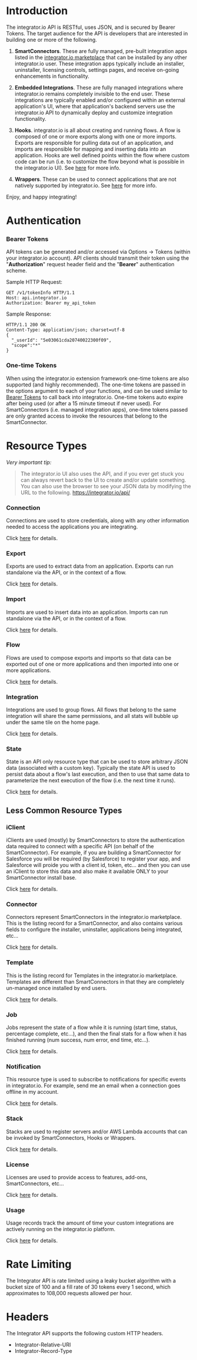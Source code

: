 Introduction
============

The integrator.io API is RESTful, uses JSON, and is secured by Bearer Tokens. The target audience for the API is developers that are interested in building one or more of the following.

1. **SmartConnectors**.  These are fully managed, pre-built integration apps listed in the [integrator.io marketplace](https://integrator.io/marketplace) that can be installed by any other integrator.io user.   These integration apps typically include an installer, uninstaller, licensing controls, settings pages, and receive on-going enhancements in functionality.

2. **Embedded Integrations**.  These are fully managed integrations where integrator.io remains completely invisible to the end user.  These integrations are typically enabled and/or configured within an external application's UI, where that application's backend servers use the integrator.io API to dynamically deploy and customize integration functionality.

3. **Hooks**.  integrator.io is all about creating and running flows. A flow is composed of one or more exports along with one or more imports.  Exports are responsible for pulling data out of an application, and imports are responsible for mapping and inserting data into an application.  Hooks are well defined points within the flow where custom code can be run (i.e. to customize the flow beyond what is possible in the integrator.io UI).  See [here](https://github.com/celigo/integrator-extension#hooks) for more info.

4. **Wrappers**.  These can be used to connect applications that are not natively supported by integrator.io.  See [here](https://github.com/celigo/integrator-extension#wrappers) for more info.

Enjoy, and happy integrating!


Authentication
============

### Bearer Tokens

API tokens can be generated and/or accessed via Options -> Tokens (within your integrator.io account).  API clients should transmit their token using the "**Authorization**" request header field and the "**Bearer**" authentication scheme.

Sample HTTP Request:

```
GET /v1/tokenInfo HTTP/1.1
Host: api.integrator.io
Authorization: Bearer my_api_token
```

Sample Response:

```
HTTP/1.1 200 OK
Content-Type: application/json; charset=utf-8
{
  "_userId": "5e03061cda20740022300f09",
  "scope":"*"
}
```

### One-time Tokens
When using the integrator.io extension framework one-time tokens are also supported (and highly recommended).  The one-time tokens are passed in the options argument to each of your functions, and can be used similar to [Bearer Tokens](https://github.com/celigo/integrator-api-docs/blob/master/readme.md#bearer-tokens) to call back into integrator.io. One-time tokens auto expire after being used (or after a 15 minute timeout if never used). For SmartConnectors (i.e. managed integration apps), one-time tokens passed are only granted access to invoke the resources that belong to the SmartConnector.

Resource Types
=========
*Very important tip:*
> The integrator.io UI also uses the API, and if you ever get stuck you can always revert back to the UI to create and/or update something.  You can also use the browser to see your JSON data by modifying the URL to the following. https://integrator.io/api/

### Connection

Connections are used to store credentials, along with any other information needed to access the applications you are integrating.

Click [here](https://github.com/celigo/integrator-api-docs/blob/master/connection.md) for details.

### Export

Exports are used to extract data from an application. Exports can run standalone via the API, or in the context of a flow.

Click [here](https://github.com/celigo/integrator-api-docs/blob/master/export.md) for details.

### Import

Imports are used to insert data into an application. Imports can run standalone via the API, or in the context of a flow.

Click [here](https://github.com/celigo/integrator-api-docs/blob/master/import.md) for details.

### Flow

Flows are used to compose exports and imports so that data can be exported out of one or more applications and then imported into one or more applications. 

Click [here](https://github.com/celigo/integrator-api-docs/blob/master/flow.md) for details.

### Integration

Integrations are used to group flows.  All flows that belong to the same integration will share the same permissions, and all stats will bubble up under the same tile on the home page.

Click [here](https://github.com/celigo/integrator-api-docs/blob/master/integration.md) for details.

### State

State is an API only resource type that can be used to store arbitrary JSON data (associated with a custom key).  Typically the state API is used to persist data about a flow's last execution, and then to use that same data to parameterize the next execution of the flow (i.e. the next time it runs).

Click [here](https://github.com/celigo/integrator-api-docs/blob/master/state.md) for details.

Less Common Resource Types
-----------

### iClient

iClients are used (mostly) by SmartConnectors to store the authentication data required to connect with a specific API (on behalf of the SmartConnector).  For example, if you are building a SmartConnector for Salesforce you will be required (by Salesforce) to register your app, and Salesforce will proide you with a client id, token, etc... and then you can use an iClient to store this data and also make it available ONLY to your SmartConnector install base.

Click [here](https://github.com/celigo/integrator-api-docs/blob/master/iClient.md) for details.


### Connector

Connectors represent SmartConnectors in the integrator.io marketplace.  This is the listing record for a SmartConnector, and also contains various fields to configure the installer, uninstaller, applications being integrated, etc...

Click [here](https://github.com/celigo/integrator-api-docs/blob/master/connector.md) for details.


### Template

This is the listing record for Templates in the integrator.io marketplace.  Templates are different than SmartConnectors in that they are completely un-managed once installed by end users.

Click [here](https://github.com/celigo/integrator-api-docs/blob/master/template.md) for details.

### Job

Jobs represent the state of a flow while it is running (start time, status, percentage complete, etc...), and then the final stats for a flow when it has finished running (num success, num error, end time, etc...). 

Click [here](https://github.com/celigo/integrator-api-docs/blob/master/job.md) for details.

### Notification

This resource type is used to subscribe to notifications for specific events in integrator.io.  For example, send me an email when a connection goes offline in my account.

Click [here](https://github.com/celigo/integrator-api-docs/blob/master/notification.md) for details.

### Stack

Stacks are used to register servers and/or AWS Lambda accounts that can be invoked by SmartConnectors, Hooks or Wrappers.

Click [here](https://github.com/celigo/integrator-api-docs/blob/master/stack.md) for details.

### License

Licenses are used to provide access to features, add-ons, SmartConnectors, etc...

Click [here](https://github.com/celigo/integrator-api-docs/blob/master/license.md) for details.

### Usage

Usage records track the amount of time your custom integrations are actively running on the integrator.io platform.

Click [here](https://github.com/celigo/integrator-api-docs/blob/master/usage.md) for details.


Rate Limiting
============

The Integrator API is rate limited using a leaky bucket algorithm with a bucket size of 100 and a fill rate of 30 tokens every 1 second, which approximates to 108,000 requests allowed per hour.

Headers
============

The Integrator API supports the following custom HTTP headers.

-	Integrator-Relative-URI
-	Integrator-Record-Type
